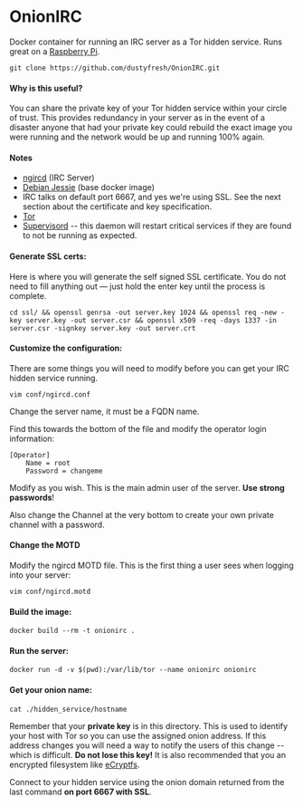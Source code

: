 # OnionIRC
Docker container for running an IRC server as a Tor hidden service. Runs great on a [Raspberry Pi](https://www.raspberrypi.org/).

```
git clone https://github.com/dustyfresh/OnionIRC.git
```

#### Why is this useful?
You can share the private key of your Tor hidden service within your circle of trust. This provides redundancy in your server as in the event of a disaster anyone that had your private key could rebuild the exact image you were running  and the network would be up and running 100% again.

#### Notes
* [ngircd](http://ngircd.barton.de/) (IRC Server)
* [Debian Jessie](https://hub.docker.com/_/debian/) (base docker image)
* IRC talks on default port 6667, and yes we're using SSL. See the next section about the certificate and key specification.
* [Tor](https://www.torproject.org/)
* [Supervisord](http://supervisord.org/) -- this daemon will restart critical services if they are found to not be running as expected.

#### Generate SSL certs:
Here is where you will generate the self signed SSL certificate. You do not need to fill anything out — just hold the enter key until the process is complete.
```
cd ssl/ && openssl genrsa -out server.key 1024 && openssl req -new -key server.key -out server.csr && openssl x509 -req -days 1337 -in server.csr -signkey server.key -out server.crt
```

#### Customize the configuration:
There are some things you will need to modify before you can get your IRC hidden service running.
```
vim conf/ngircd.conf
```

Change the server name, it must be a FQDN name.

Find this towards the bottom of the file and modify the operator login information:

```
[Operator]
    Name = root
    Password = changeme
```

Modify as you wish. This is the main admin user of the server. **Use strong passwords**!

Also change the Channel at the very bottom to create your own private channel with a password.

#### Change the MOTD
Modify the ngircd MOTD file. This is the first thing a user sees when logging into your server:
```
vim conf/ngircd.motd
```

#### Build the image:
```
docker build --rm -t onionirc .
```

#### Run the server:
```
docker run -d -v $(pwd):/var/lib/tor --name onionirc onionirc
```

#### Get your onion name:
```
cat ./hidden_service/hostname
```

Remember that your **private key** is in this directory. This is used to identify your host with Tor so you can use the assigned onion address. If this address changes you will need a way to notify the users of this change -- which is difficult. **Do not lose this key!** It is also recommended that you an encrypted filesystem like [eCryptfs](http://ecryptfs.org/).

Connect to your hidden service using the onion domain returned from the last command **on port 6667 with SSL**.
